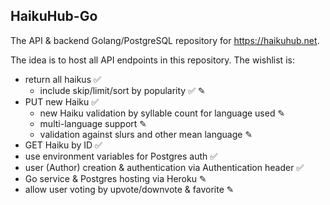 ## HaikuHub-Go

The API & backend Golang/PostgreSQL repository for https://haikuhub.net.

The idea is to host all API endpoints in this repository. The wishlist is:

- return all haikus &#x2705;
  - include skip/limit/sort by popularity &#x2705; &#x270E;
- PUT new Haiku &#x2705;
  - new Haiku validation by syllable count for language used &#x270E;
  - multi-language support &#x270E;
  - validation against slurs and other mean language &#x270E;
- GET Haiku by ID &#x2705;
- use environment variables for Postgres auth &#x2705;
- user (Author) creation & authentication via Authentication header &#x2705;
- Go service & Postgres hosting via Heroku &#x270E;
- allow user voting by upvote/downvote & favorite &#x270E;